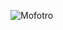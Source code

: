 ![Mofotro](https://github.com/yuankong666/Ultimate-RAT-Collection/assets/128066597/91d02afe-a7df-406e-b816-d7d8d8a4d52c)

